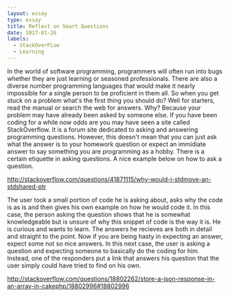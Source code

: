 ```yaml
---
layout: essay
type: essay
title: Reflect on Smart Questions
date: 2017-01-26
labels:
  - StackOverFLow
  - Learning
---
```

In the world of software programming, programmers will often run into bugs whether they are just learning or seasoned professionals. There are also a diverse number programming languages that would make it nearly impossible for a single person to be proficient in them all. So when you get stuck on a problem what's the first thing you should do? Well for starters, read the manual or search the web for answers. Why? Because your problem may have already been asked by someone else. If you have been coding for a while now odds are you may have seen a site called StackOverflow. It is a forum site dedicated to asking and answering programming questions. However, this doesn't mean that you can just ask what the answer is to your homework question or expect an immidiate answer to say something you are programming as a hobby. There is a certain etiquette in asking questions. A nice example below on how to ask a question.

http://stackoverflow.com/questions/41871115/why-would-i-stdmove-an-stdshared-ptr

The user took a small portion of code he is asking about, asks why the code is as is and then gives his own example on how he would code it. In this case, the person asking the question shows that he is somewhat knowledgeable but is unsure of why this snippet of code is the way it is. He is curious and wants to learn. The answers he recieves are both in detail and straight to the point. Now if you are being hasty in expecting an answer, expect some not so nice answers. In this next case, the user is asking a question and expecting someone to basically do the coding for him. Instead, one of the responders put a link that answers his question that the user simply could have tried to find on his own.

http://stackoverflow.com/questions/18802262/store-a-json-response-in-an-array-in-cakephp/18802996#18802996
